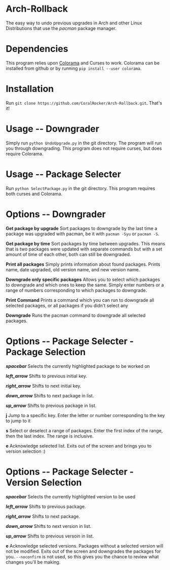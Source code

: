 # Arch-Rollback
The easy way to undo previous upgrades in Arch and other Linux Distributions that use the _pacman_ package manager.

# Dependencies

This program relies upon [Colorama](https://github.com/tartley/colorama) and Curses to work. Colorama can be installed from github or by running `pip install --user colorama`.


# Installation
Run `git clone https://github.com/CoralRocker/Arch-Rollback.git`. That's it!

# Usage -- Downgrader
Simply run `python UndoUpgrade.py` in the git directory. The program will run you through downgrading. This program does not require curses, but does require Colorama.

# Usage -- Package Selecter
Run `python SelectPackage.py` in the git directory. This program requires both curses and Colorama.

# Options -- Downgrader
**Get package by upgrade** Sort packages to downgrade by the last time a package was upgraded with pacman, be it with `pacman -Syu` or `pacman -S`.

**Get package by time** Sort packages by time between upgrades. This means that is two packages were updated with separate commands but with a set amount of time of each other, both can still be downgraded.

**Print all packages** Simply prints information about found packages. Prints name, date upgraded, old version name, and new version name.

**Downgrade only specific packages** Allows you to select which packages to downgrade and which ones to keep the same. Simply enter numbers or a range of numbers corresponding to which packages to downgrade.

**Print Command** Prints a command which you can run to downgrade all selected packages, or all packages if you didn't select any

**Downgrade** Runs the pacman command to downgrade all selected packages.

# Options -- Package Selecter - Package Selection
**_spacebar_** Selects the currently highlighted package to be worked on

**_left_arrow_** Shifts to previous initial key.

**_right_arrow_** Shifts to next initial key.

**_down_arrow_** Shifts to next package in list.

**_up_arrow_** Shifts to previous package in list.

**j** Jump to a specific key. Enter the letter or number corresponding to the key to jump to it

**s** Select or deselect a range of packages. Enter the first index of the range, then the last index. The range is inclusive.

**e** Acknowledge selected list. Exits out of the screen and brings you to version selection :)

# Options -- Package Selecter - Version Selection
**_spacebar_** Selects the currently highlighted version to be used

**_left_arrow_** Shifts to previous package.

**_right_arrow_** Shifts to next package.

**_down_arrow_** Shifts to next version in list.

**_up_arrow_** Shifts to previous versoin in list.

**e** Acknowledge selected versions. Packages without a selected version will not be modified. Exits out of the screen and downgrades the packages for you. `--noconfirm` is not used, so this gives you the chance to review what changes you'll be making.
